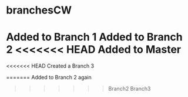 # branchesCW
Added to Branch 1
Added to Branch 2
<<<<<<< HEAD
Added to Master
=======
<<<<<<< HEAD
Created a Branch 3


=======
Added to Branch 2 again
>>>>>>> Branch2
>>>>>>> Branch3
